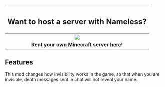 |                    <h2>Want to host a server with Nameless?</h2>                     |
|:------------------------------------------------------------------------------------:|
| <a href="http://bloom.amymialee.xyz"><img src="https://i.imgur.com/h4556XW.gif"></a> |
|  **Rent your own Minecraft server <a href="http://bloom.amymialee.xyz">here</a>!**   |

## Features

This mod changes how invisibility works in the game, so that when you are invisible, death messages sent in chat will not reveal your name.
